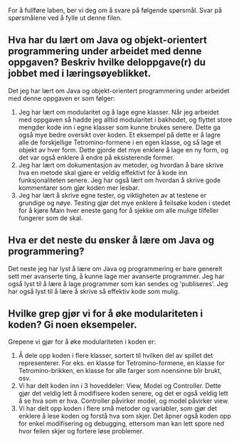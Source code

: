 For å fullføre laben, ber vi deg om å svare på følgende spørsmål. Svar på spørsmålene ved å fylle ut denne filen.

## Hva har du lært om Java og objekt-orientert programmering under arbeidet med denne oppgaven? Beskriv hvilke deloppgave(r) du jobbet med i læringsøyeblikket.

Det jeg har lært om Java og objekt-orientert programmering under arbeidet med denne oppgaven er som følger:
1. Jeg har lært om modularitet og å lage egne klasser. Når jeg arbeidet med oppgaven så hadde jeg alltid modularitet i bakhodet, og flyttet store mengder kode inn i egne klasser som kunne brukes senere. Dette ga også mye bedre oversikt over koden. Et eksempel på dette er å lagre alle de forskjellige Tetromino-formene i en egen klasse, og så lage et objekt av hver form. Dette gjorde det mye enklere å lage en ny form, og det var også enklere å endre på eksisterende former.
2. Jeg har lært om dokumentasjon av metoder, og hvordan å bare skrive hva en metode skal gjøre er veldig effektivt for å kode inn funksjonaliteten senere. Jeg har også lært om hvordan å skrive gode kommentarer som gjør koden mer lesbar.
3. Jeg har lært å skrive egne tester, og viktigheten av at testene er grundige og nøye. Testing gjør det mye enklere å feilsøke koden i stedet for å kjøre Main hver eneste gang for å sjekke om alle mulige tilfeller fungerer som de skal. 

## Hva er det neste du ønsker å lære om Java og programmering?

Det neste jeg har lyst å lære om Java og programmering er bare generelt sett mer avanserte ting, å kunne lage mer avanserte programmer. Jeg har også lyst til å lære å lage programmer som kan sendes og 'publiseres'. Jeg har også lyst til å lære å skrive så effektiv kode som mulig.

## Hvilke grep gjør vi for å øke modulariteten i koden? Gi noen eksempeler.

Grepene vi gjør for å øke modulariteten i koden er:
1. Å dele opp koden i flere klasser, sortert til hvilken del av spillet det representerer. For eks. en klasse for Tetromino-formene, en klasse for Tetromino-brikken, en klasse for alle farger som noensinne blir brukt, osv. 
2. Vi har delt koden inn i 3 hoveddeler: View, Model og Controller. Dette gjør det veldig lett å modifisere koden senere, og det er også veldig lett å se hva som er hva. Controller påvirker model, og model påvirker view.
3. Vi har delt opp koden i flere små metoder og variabler, som gjør det enklere å lese koden og forstå hva som skjer. Det åpner også koden opp for enkel modifisering og debugging, ettersom man kan lett spore ned hvor feilen skjer og fortere løse problemer.
